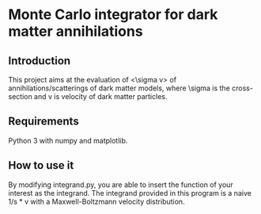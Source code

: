 # Monte Carlo integrator for dark matter annihilations

## Introduction
This project aims at the evaluation of <\sigma v> of annihilations/scatterings of dark matter models, where \sigma is the cross-section and v is velocity of dark matter particles.

## Requirements
Python 3 with numpy and matplotlib.

## How to use it
By modifying integrand.py, you are able to insert the function of your interest as the integrand. The integrand provided in this program is a naive 1/s * v with a Maxwell-Boltzmann velocity distribution.

